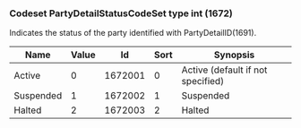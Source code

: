 ### Codeset PartyDetailStatusCodeSet type int (1672)

Indicates the status of the party identified with PartyDetailID(1691).

| Name      | Value | Id      | Sort | Synopsis                          |
|-----------|-------|---------|------|-----------------------------------|
| Active    | 0     | 1672001 | 0    | Active (default if not specified) |
| Suspended | 1     | 1672002 | 1    | Suspended                         |
| Halted    | 2     | 1672003 | 2    | Halted                            |

